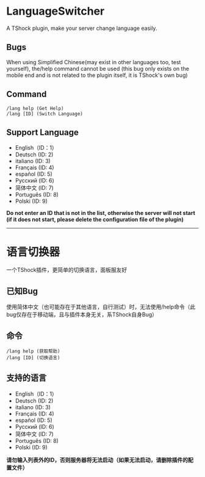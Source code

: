 # LanguageSwitcher
 A TShock plugin, make your server change language easily.

## Bugs

When using Simplified Chinese(may exist in other languages too, test yourself), the/help command cannot be used (this bug only exists on the mobile end and is not related to the plugin itself, it is TShock's own bug)

## Command

```
/lang help (Get Help)
/lang [ID] (Switch Language)
```

## Support Language

 - English（ID：1）
 - Deutsch (ID: 2)
 - italiano (ID: 3)
 - Français (ID: 4)
 - español (ID: 5)
 - Русский (ID: 6)
 - 简体中文 (ID: 7)
 - Português (ID: 8)
 - Polski (ID: 9)
 
**Do not enter an ID that is not in the list, otherwise the server will not start (if it does not start, please delete the configuration file of the plugin)**

-----

# 语言切换器
一个TShock插件，更简单的切换语言，面板服友好

## 已知Bug
使用简体中文（也可能存在于其他语言，自行测试）时，无法使用/help命令（此bug仅存在于移动端，且与插件本身无关，系TShock自身Bug）

## 命令

```
/lang help (获取帮助)
/lang [ID] (切换语言)
```

## 支持的语言

 - English（ID：1）
 - Deutsch (ID: 2)
 - italiano (ID: 3)
 - Français (ID: 4)
 - español (ID: 5)
 - Русский (ID: 6)
 - 简体中文 (ID: 7)
 - Português (ID: 8)
 - Polski (ID: 9)
 
**请勿输入列表外的ID，否则服务器将无法启动（如果无法启动，请删除插件的配置文件）**
